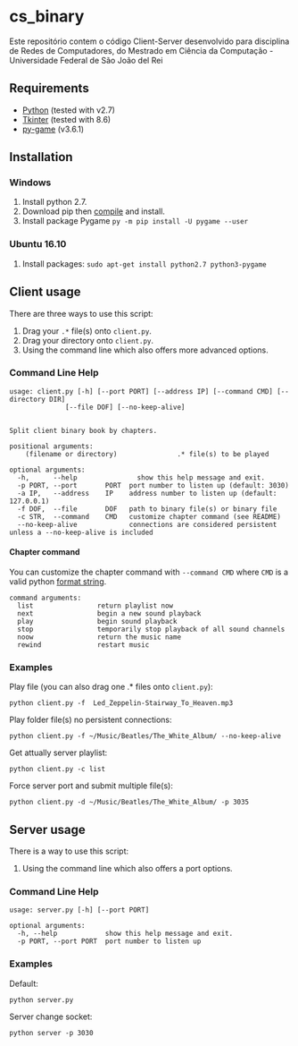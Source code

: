 # cs_binary

Este repositório contem o código Client-Server desenvolvido para disciplina de Redes de Computadores, do Mestrado em Ciência da Computação - Universidade Federal de São João del Rei 


## Requirements

* [Python](http://www.python.org/download/) (tested with v2.7)
* [Tkinter](http://www.tkdocs.com/tutorial/install.html) (tested with 8.6)
* [py-game](https://www.pygame.org/wiki/GettingStarted) (v3.6.1)


## Installation

### Windows

1. Install python 2.7.
2. Download pip then [compile](https://bootstrap.pypa.io/get-pip.py) and install.
3. Install package Pygame `py -m pip install -U pygame --user`

### Ubuntu 16.10

1. Install packages: `sudo apt-get install python2.7 python3-pygame`


## Client usage

There are three ways to use this script:

1. Drag your `.*` file(s) onto `client.py`.
2. Drag your directory onto `client.py`.
3. Using the command line which also offers more advanced options.


### Command Line Help

    usage: client.py [-h] [--port PORT] [--address IP] [--command CMD] [--directory DIR]
                  [--file DOF] [--no-keep-alive]
    

    Split client binary book by chapters.

    positional arguments:
    	(filename or directory)               .* file(s) to be played

    optional arguments:
      -h,      --help        	    show this help message and exit.
      -p PORT, --port       PORT  port number to listen up (default: 3030)
      -a IP,   --address    IP	  address number to listen up (default: 127.0.0.1)
      -f DOF,  --file       DOF   path to binary file(s) or binary file
      -c STR,  --command    CMD   customize chapter command (see README)
      --no-keep-alive             connections are considered persistent unless a --no-keep-alive is included

  

#### Chapter command

You can customize the chapter command with `--command CMD` where `CMD` is a valid python [format string](http://docs.python.org/library/stdtypes.html#string-formatting-operations).

    command arguments:
      list                return playlist now
      next                begin a new sound playback
      play                begin sound playback
      stop                temporarily stop playback of all sound channels
      noow                return the music name
      rewind              restart music

  

### Examples

Play file (you can also drag one .* files onto `client.py`):

    python client.py -f  Led_Zeppelin-Stairway_To_Heaven.mp3

Play folder file(s) no persistent connections:

    python client.py -f ~/Music/Beatles/The_White_Album/ --no-keep-alive

Get attually server playlist:

    python client.py -c list

Force server port and submit multiple file(s):

    python client.py -d ~/Music/Beatles/The_White_Album/ -p 3035


## Server usage

There is a way to use this script:

1. Using the command line which also offers a port options.

### Command Line Help

    usage: server.py [-h] [--port PORT] 
    
    optional arguments:
      -h, --help            show this help message and exit.
      -p PORT, --port PORT  port number to listen up


### Examples

Default:

    python server.py

Server change socket:

    python server -p 3030


